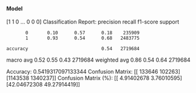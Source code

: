 #### Model
[1 1 0 ... 0 0 0]
Classification Report:
              precision    recall  f1-score   support

           0       0.10      0.57      0.18    235909
           1       0.93      0.54      0.68   2483775

    accuracy                           0.54   2719684
   macro avg       0.52      0.55      0.43   2719684
weighted avg       0.86      0.54      0.64   2719684

Accuracy: 0.5419317097133344
Confusion Matrix:
[[ 133646  102263]
 [1143538 1340237]]
Confusion Matrix (%):
[[ 4.91402678  3.76010595]
 [42.04672308 49.27914419]]
